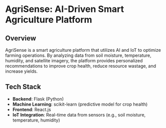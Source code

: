                                                                                                                                                                 
# AgriSense: AI-Driven Smart Agriculture Platform 

## Overview
AgriSense is a smart agriculture platform that utilizes AI and IoT to optimize farming operations. By analyzing data from soil moisture, temperature, humidity, and satellite imagery, the platform provides personalized recommendations to improve crop health, reduce resource wastage, and increase yields.

## Tech Stack
- **Backend**: Flask (Python)
- **Machine Learning**: scikit-learn (predictive model for crop health)
- **Frontend**: React.js
- **IoT Integration**: Real-time data from sensors (e.g., soil moisture, temperature, humidity)
